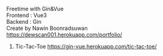 Freetime with Gin&Vue <br>
Frontend : Vue3 <br>
Backend : Gin <br>
Create by Nawin Boonradsuwan <br>
<a>https://dewscan001.herokuapp.com/portfolio/</a>


1. Tic-Tac-Toe <a>https://gin-vue.herokuapp.com/tic-tac-toe/</a>

